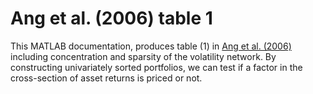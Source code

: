 # Ang et al. (2006) table 1
This MATLAB documentation, produces table (1) in [Ang et al. (2006)](https://onlinelibrary.wiley.com/doi/10.1111/j.1540-6261.2006.00836.x) including concentration and sparsity of the volatility network. By constructing univariately sorted portfolios, we can test if a factor in the cross-section of asset returns is priced or not.
